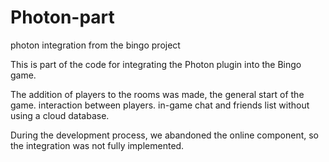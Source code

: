 # Photon-part
photon integration from the bingo project

This is part of the code for integrating the Photon plugin into the Bingo game. 

The addition of players to the rooms was made, the general start of the game. interaction between players. in-game chat and friends list without using a cloud database. 

During the development process, we abandoned the online component, so the integration was not fully implemented.
